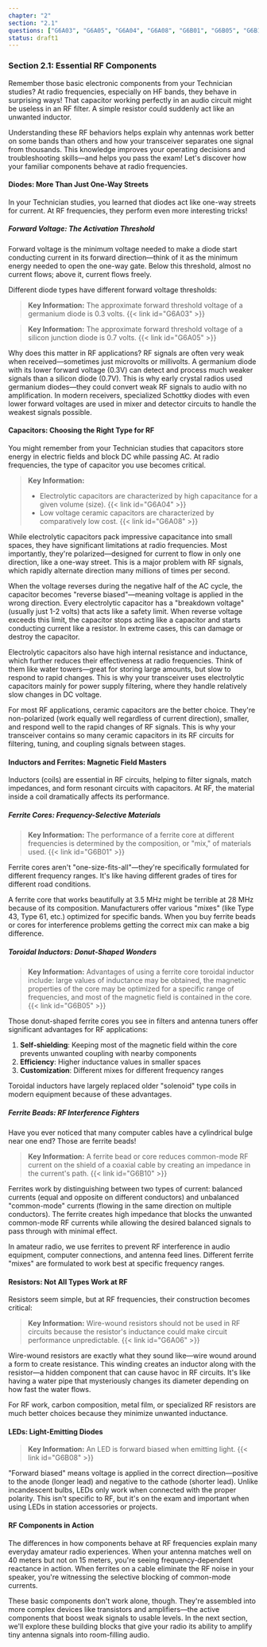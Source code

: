 ```yaml
---
chapter: "2"
section: "2.1"
questions: ["G6A03", "G6A05", "G6A04", "G6A08", "G6B01", "G6B05", "G6B10", "G6A06", "G6B08"]
status: draft1
---
```


### Section 2.1: Essential RF Components

Remember those basic electronic components from your Technician studies? At radio frequencies, especially on HF bands, they behave in surprising ways! That capacitor working perfectly in an audio circuit might be useless in an RF filter. A simple resistor could suddenly act like an unwanted inductor.

Understanding these RF behaviors helps explain why antennas work better on some bands than others and how your transceiver separates one signal from thousands. This knowledge improves your operating decisions and troubleshooting skills—and helps you pass the exam! Let's discover how your familiar components behave at radio frequencies.

#### Diodes: More Than Just One-Way Streets

In your Technician studies, you learned that diodes act like one-way streets for current. At RF frequencies, they perform even more interesting tricks!

##### Forward Voltage: The Activation Threshold

Forward voltage is the minimum voltage needed to make a diode start conducting current in its forward direction—think of it as the minimum energy needed to open the one-way gate. Below this threshold, almost no current flows; above it, current flows freely.

Different diode types have different forward voltage thresholds:

> **Key Information:** The approximate forward threshold voltage of a germanium diode is 0.3 volts. {{< link id="G6A03" >}}

> **Key Information:** The approximate forward threshold voltage of a silicon junction diode is 0.7 volts. {{< link id="G6A05" >}}

Why does this matter in RF applications? RF signals are often very weak when received—sometimes just microvolts or millivolts. A germanium diode with its lower forward voltage (0.3V) can detect and process much weaker signals than a silicon diode (0.7V). This is why early crystal radios used germanium diodes—they could convert weak RF signals to audio with no amplification. In modern receivers, specialized Schottky diodes with even lower forward voltages are used in mixer and detector circuits to handle the weakest signals possible.

#### Capacitors: Choosing the Right Type for RF

You might remember from your Technician studies that capacitors store energy in electric fields and block DC while passing AC. At radio frequencies, the type of capacitor you use becomes critical.

> **Key Information:**
> - Electrolytic capacitors are characterized by high capacitance for a given volume (size). {{< link id="G6A04" >}}
> - Low voltage ceramic capacitors are characterized by comparatively low cost. {{< link id="G6A08" >}}

While electrolytic capacitors pack impressive capacitance into small spaces, they have significant limitations at radio frequencies. Most importantly, they're polarized—designed for current to flow in only one direction, like a one-way street. This is a major problem with RF signals, which rapidly alternate direction many millions of times per second.

When the voltage reverses during the negative half of the AC cycle, the capacitor becomes "reverse biased"—meaning voltage is applied in the wrong direction. Every electrolytic capacitor has a "breakdown voltage" (usually just 1-2 volts) that acts like a safety limit. When reverse voltage exceeds this limit, the capacitor stops acting like a capacitor and starts conducting current like a resistor. In extreme cases, this can damage or destroy the capacitor.

Electrolytic capacitors also have high internal resistance and inductance, which further reduces their effectiveness at radio frequencies. Think of them like water towers—great for storing large amounts, but slow to respond to rapid changes. This is why your transceiver uses electrolytic capacitors mainly for power supply filtering, where they handle relatively slow changes in DC voltage.

For most RF applications, ceramic capacitors are the better choice. They're non-polarized (work equally well regardless of current direction), smaller, and respond well to the rapid changes of RF signals. This is why your transceiver contains so many ceramic capacitors in its RF circuits for filtering, tuning, and coupling signals between stages.

#### Inductors and Ferrites: Magnetic Field Masters

Inductors (coils) are essential in RF circuits, helping to filter signals, match impedances, and form resonant circuits with capacitors. At RF, the material inside a coil dramatically affects its performance.

##### Ferrite Cores: Frequency-Selective Materials

> **Key Information:** The performance of a ferrite core at different frequencies is determined by the composition, or "mix," of materials used. {{< link id="G6B01" >}}

Ferrite cores aren't "one-size-fits-all"—they're specifically formulated for different frequency ranges. It's like having different grades of tires for different road conditions.

A ferrite core that works beautifully at 3.5 MHz might be terrible at 28 MHz because of its composition. Manufacturers offer various "mixes" (like Type 43, Type 61, etc.) optimized for specific bands. When you buy ferrite beads or cores for interference problems getting the correct mix can make a big difference.

##### Toroidal Inductors: Donut-Shaped Wonders

> **Key Information:** Advantages of using a ferrite core toroidal inductor include: large values of inductance may be obtained, the magnetic properties of the core may be optimized for a specific range of frequencies, and most of the magnetic field is contained in the core. {{< link id="G6B05" >}}

Those donut-shaped ferrite cores you see in filters and antenna tuners offer significant advantages for RF applications:

1. **Self-shielding**: Keeping most of the magnetic field within the core prevents unwanted coupling with nearby components
2. **Efficiency**: Higher inductance values in smaller spaces
3. **Customization**: Different mixes for different frequency ranges

Toroidal inductors have largely replaced older "solenoid" type coils in modern equipment because of these advantages.

##### Ferrite Beads: RF Interference Fighters

Have you ever noticed that many computer cables have a cylindrical bulge near one end? Those are ferrite beads! 

> **Key Information:** A ferrite bead or core reduces common-mode RF current on the shield of a coaxial cable by creating an impedance in the current's path. {{< link id="G6B10" >}}

Ferrites work by distinguishing between two types of current: balanced currents (equal and opposite on different conductors) and unbalanced "common-mode" currents (flowing in the same direction on multiple conductors). The ferrite creates high impedance that blocks the unwanted common-mode RF currents while allowing the desired balanced signals to pass through with minimal effect.

In amateur radio, we use ferrites to prevent RF interference in audio equipment, computer connections, and antenna feed lines. Different ferrite "mixes" are formulated to work best at specific frequency ranges.

#### Resistors: Not All Types Work at RF

Resistors seem simple, but at RF frequencies, their construction becomes critical:

> **Key Information:** Wire-wound resistors should not be used in RF circuits because the resistor's inductance could make circuit performance unpredictable. {{< link id="G6A06" >}}

Wire-wound resistors are exactly what they sound like—wire wound around a form to create resistance. This winding creates an inductor along with the resistor—a hidden component that can cause havoc in RF circuits. It's like having a water pipe that mysteriously changes its diameter depending on how fast the water flows.

For RF work, carbon composition, metal film, or specialized RF resistors are much better choices because they minimize unwanted inductance.

#### LEDs: Light-Emitting Diodes

> **Key Information:** An LED is forward biased when emitting light. {{< link id="G6B08" >}}

"Forward biased" means voltage is applied in the correct direction—positive to the anode (longer lead) and negative to the cathode (shorter lead). Unlike incandescent bulbs, LEDs only work when connected with the proper polarity. This isn't specific to RF, but it's on the exam and important when using LEDs in station accessories or projects.

#### RF Components in Action

The differences in how components behave at RF frequencies explain many everyday amateur radio experiences. When your antenna matches well on 40 meters but not on 15 meters, you're seeing frequency-dependent reactance in action. When ferrites on a cable eliminate the RF noise in your speaker, you're witnessing the selective blocking of common-mode currents.

These basic components don't work alone, though. They're assembled into more complex devices like transistors and amplifiers—the active components that boost weak signals to usable levels. In the next section, we'll explore these building blocks that give your radio its ability to amplify tiny antenna signals into room-filling audio.
